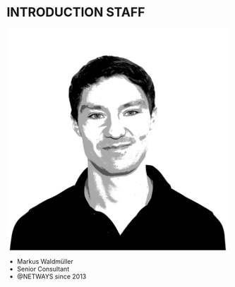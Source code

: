 <!SLIDE noprint smbullets staff>

# INTRODUCTION STAFF
![MW](../../_images/netways/staff/MW.jpg)

* Markus Waldmüller
 * Senior Consultant
 * @NETWAYS since 2013
